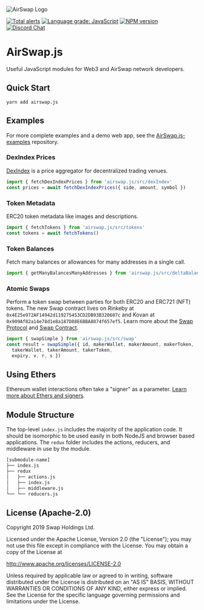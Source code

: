 ![AirSwap Logo](https://miro.medium.com/max/4000/1*Wr5GFTao0-IXtpikXiAE2Q.png)

[![Total alerts](https://img.shields.io/lgtm/alerts/g/airswap/AirSwap.js.svg?logo=lgtm&logoWidth=18)](https://lgtm.com/projects/g/airswap/AirSwap.js/alerts/)
[![Language grade: JavaScript](https://img.shields.io/lgtm/grade/javascript/g/airswap/AirSwap.js.svg?logo=lgtm&logoWidth=18)](https://lgtm.com/projects/g/airswap/AirSwap.js/context:javascript)
[![NPM version](https://img.shields.io/npm/v/airswap.js.svg)](https://www.npmjs.com/package/airswap.js)
[![Discord Chat](https://img.shields.io/discord/590643190281928738?logo=discord)](https://discord.gg/ecQbV7H)  

# AirSwap.js

Useful JavaScript modules for Web3 and AirSwap network developers.

## Quick Start

```
yarn add airswap.js
```

## Examples
For more complete examples and a demo web app, see the [AirSwap.js-examples](https://github.com/airswap/AirSwap.js-examples) repository.

### DexIndex Prices
[DexIndex](https://dexindex.io) is a price aggregator for decentralized trading venues.

```JavaScript
import { fetchDexIndexPrices } from 'airswap.js/src/dexIndex'
const prices = await fetchDexIndexPrices({ side, amount, symbol })
```

### Token Metadata
ERC20 token metadata like images and descriptions.

```JavaScript
import { fetchTokens } from 'airswap.js/src/tokens'
const tokens = await fetchTokens()
```

### Token Balances
Fetch many balances or allowances for many addresses in a single call.

```JavaScript
import { getManyBalancesManyAddresses } from 'airswap.js/src/deltaBalances'
```

### Atomic Swaps
Perform a token swap between parties for both ERC20 and ERC721 (NFT) tokens.
The new Swap contract lives on Rinkeby at `0x4E25e972AF14942d119275453CD2DB93B320607c` and Kovan at `0x909Af82a14e78d1e8a187D88E6BBA8874f657ef5`. Learn more about the [Swap Protocol](https://swap.tech/whitepaper) and [Swap Contract](https://github.com/airswap/swap-contract).

```JavaScript
import { swapSimple } from 'airswap.js/src/swap'
const result = swapSimple({ id, makerWallet, makerAmount, makerToken,
  takerWallet, takerAmount, takerToken,
  expiry, v, r, s })
```

## Using Ethers
Ethereum wallet interactions often take a "signer" as a parameter. [Learn more about Ethers and signers](https://github.com/ethers-io/ethers.js/).

## Module Structure
The top-level `index.js` includes the majority of the application code. It should be isomorphic to be used easily in both NodeJS and browser based applications. The `redux` folder includes the actions, reducers, and middleware in use by the module.

```bash
[submodule-name]
├── index.js
├── redux
│   ├── actions.js
│   ├── index.js
│   ├── middleware.js
└── └── reducers.js
```

## License (Apache-2.0)

Copyright 2019 Swap Holdings Ltd.

Licensed under the Apache License, Version 2.0 (the "License");
you may not use this file except in compliance with the License.
You may obtain a copy of the License at

http://www.apache.org/licenses/LICENSE-2.0

Unless required by applicable law or agreed to in writing, software
distributed under the License is distributed on an "AS IS" BASIS,
WITHOUT WARRANTIES OR CONDITIONS OF ANY KIND, either express or implied.
See the License for the specific language governing permissions and
limitations under the License.
